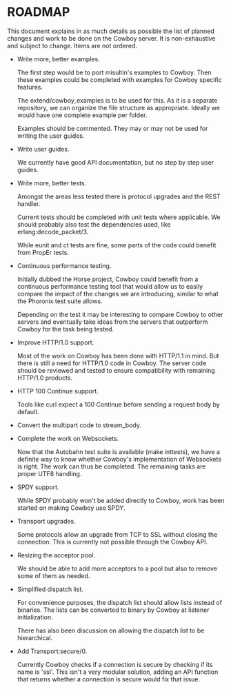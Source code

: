 ROADMAP
=======

This document explains in as much details as possible the
list of planned changes and work to be done on the Cowboy
server. It is non-exhaustive and subject to change. Items
are not ordered.

*   Write more, better examples.

    The first step would be to port misultin's examples
    to Cowboy. Then these examples could be completed with
    examples for Cowboy specific features.

    The extend/cowboy_examples is to be used for this. As
    it is a separate repository, we can organize the file
    structure as appropriate. Ideally we would have one
    complete example per folder.

    Examples should be commented. They may or may not be
    used for writing the user guides.

*   Write user guides.

    We currently have good API documentation, but no step
    by step user guides.

*   Write more, better tests.

    Amongst the areas less tested there is protocol upgrades
    and the REST handler.

    Current tests should be completed with unit tests
    where applicable. We should probably also test the
    dependencies used, like erlang:decode_packet/3.

    While eunit and ct tests are fine, some parts of the
    code could benefit from PropEr tests.

*   Continuous performance testing.

    Initially dubbed the Horse project, Cowboy could benefit
    from a continuous performance testing tool that would
    allow us to easily compare the impact of the changes we
    are introducing, similar to what the Phoronix test suite
    allows.

    Depending on the test it may be interesting to compare
    Cowboy to other servers and eventually take ideas from
    the servers that outperform Cowboy for the task being tested.

*   Improve HTTP/1.0 support.

    Most of the work on Cowboy has been done with HTTP/1.1
    in mind. But there is still a need for HTTP/1.0 code in
    Cowboy. The server code should be reviewed and tested
    to ensure compatibility with remaining HTTP/1.0 products.

*   HTTP 100 Continue support.

    Tools like curl expect a 100 Continue before sending a
    request body by default.

*   Convert the multipart code to stream_body.

*   Complete the work on Websockets.

    Now that the Autobahn test suite is available (make inttests),
    we have a definite way to know whether Cowboy's implementation
    of Websockets is right. The work can thus be completed. The
    remaining tasks are proper UTF8 handling.

*   SPDY support.

    While SPDY probably won't be added directly to Cowboy, work
    has been started on making Cowboy use SPDY.

*   Transport upgrades.

    Some protocols allow an upgrade from TCP to SSL without
    closing the connection. This is currently not possible
    through the Cowboy API.

*   Resizing the acceptor pool.

    We should be able to add more acceptors to a pool but also
    to remove some of them as needed.

*   Simplified dispatch list.

    For convenience purposes, the dispatch list should allow
    lists instead of binaries. The lists can be converted to
    binary by Cowboy at listener initialization.

    There has also been discussion on allowing the dispatch
    list to be hierarchical.

*   Add Transport:secure/0.

    Currently Cowboy checks if a connection is secure by
    checking if its name is 'ssl'. This isn't a very modular
    solution,  adding an API function that returns whether
    a connection is secure would fix that issue.

